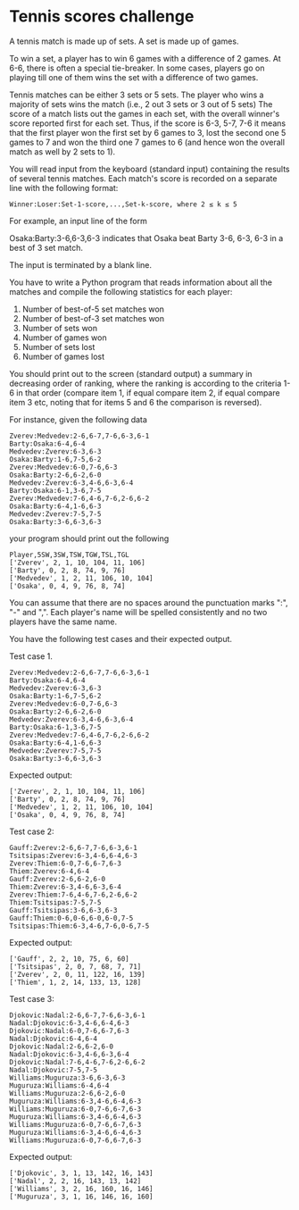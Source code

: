 # Tennis scores challenge

 A tennis match is made up of sets. A set is made up of games.

To win a set, a player has to win 6 games with a difference of 2 games. At 6-6, there is often a special tie-breaker. In some cases, players go on playing till one of them wins the set with a difference of two games.

Tennis matches can be either 3 sets or 5 sets. The player who wins a majority of sets wins the match (i.e., 2 out 3 sets or 3 out of 5 sets) The score of a match lists out the games in each set, with the overall winner's score reported first for each set. Thus, if the score is 6-3, 5-7, 7-6 it means that the first player won the first set by 6 games to 3, lost the second one 5 games to 7 and won the third one 7 games to 6 (and hence won the overall match as well by 2 sets to 1).

You will read input from the keyboard (standard input) containing the results of several tennis matches. Each match's score is recorded on a separate line with the following format:

    Winner:Loser:Set-1-score,...,Set-k-score, where 2 ≤ k ≤ 5

For example, an input line of the form

Osaka:Barty:3-6,6-3,6-3
indicates that Osaka beat Barty 3-6, 6-3, 6-3 in a best of 3 set match.

The input is terminated by a blank line.

You have to write a Python program that reads information about all the matches and compile the following statistics for each player:

1. Number of best-of-5 set matches won
2. Number of best-of-3 set matches won
3. Number of sets won
4. Number of games won
5. Number of sets lost
6. Number of games lost

You should print out to the screen (standard output) a summary in decreasing order of ranking, where the ranking is according to the criteria 1-6 in that order (compare item 1, if equal compare item 2, if equal compare item 3 etc, noting that for items 5 and 6 the comparison is reversed).

For instance, given the following data

    Zverev:Medvedev:2-6,6-7,7-6,6-3,6-1
    Barty:Osaka:6-4,6-4
    Medvedev:Zverev:6-3,6-3
    Osaka:Barty:1-6,7-5,6-2
    Zverev:Medvedev:6-0,7-6,6-3
    Osaka:Barty:2-6,6-2,6-0
    Medvedev:Zverev:6-3,4-6,6-3,6-4
    Barty:Osaka:6-1,3-6,7-5
    Zverev:Medvedev:7-6,4-6,7-6,2-6,6-2
    Osaka:Barty:6-4,1-6,6-3
    Medvedev:Zverev:7-5,7-5
    Osaka:Barty:3-6,6-3,6-3

your program should print out the following

    Player,5SW,3SW,TSW,TGW,TSL,TGL
    ['Zverev', 2, 1, 10, 104, 11, 106]
    ['Barty', 0, 2, 8, 74, 9, 76]
    ['Medvedev', 1, 2, 11, 106, 10, 104]
    ['Osaka', 0, 4, 9, 76, 8, 74]

You can assume that there are no spaces around the punctuation marks ":", "-" and ",". Each player's name will be spelled consistently and no two players have the same name.


You have the following test cases and their expected output.

Test case 1.

    Zverev:Medvedev:2-6,6-7,7-6,6-3,6-1
    Barty:Osaka:6-4,6-4
    Medvedev:Zverev:6-3,6-3
    Osaka:Barty:1-6,7-5,6-2
    Zverev:Medvedev:6-0,7-6,6-3
    Osaka:Barty:2-6,6-2,6-0
    Medvedev:Zverev:6-3,4-6,6-3,6-4
    Barty:Osaka:6-1,3-6,7-5
    Zverev:Medvedev:7-6,4-6,7-6,2-6,6-2
    Osaka:Barty:6-4,1-6,6-3
    Medvedev:Zverev:7-5,7-5
    Osaka:Barty:3-6,6-3,6-3

Expected output:

    ['Zverev', 2, 1, 10, 104, 11, 106]
    ['Barty', 0, 2, 8, 74, 9, 76]
    ['Medvedev', 1, 2, 11, 106, 10, 104]
    ['Osaka', 0, 4, 9, 76, 8, 74]


Test case 2:

    Gauff:Zverev:2-6,6-7,7-6,6-3,6-1
    Tsitsipas:Zverev:6-3,4-6,6-4,6-3
    Zverev:Thiem:6-0,7-6,6-7,6-3
    Thiem:Zverev:6-4,6-4
    Gauff:Zverev:2-6,6-2,6-0
    Thiem:Zverev:6-3,4-6,6-3,6-4
    Zverev:Thiem:7-6,4-6,7-6,2-6,6-2
    Thiem:Tsitsipas:7-5,7-5
    Gauff:Tsitsipas:3-6,6-3,6-3
    Gauff:Thiem:0-6,0-6,6-0,6-0,7-5
    Tsitsipas:Thiem:6-3,4-6,7-6,0-6,7-5

Expected output:

    ['Gauff', 2, 2, 10, 75, 6, 60]
    ['Tsitsipas', 2, 0, 7, 68, 7, 71]
    ['Zverev', 2, 0, 11, 122, 16, 139]
    ['Thiem', 1, 2, 14, 133, 13, 128]    


Test case 3:

    Djokovic:Nadal:2-6,6-7,7-6,6-3,6-1
    Nadal:Djokovic:6-3,4-6,6-4,6-3
    Djokovic:Nadal:6-0,7-6,6-7,6-3
    Nadal:Djokovic:6-4,6-4
    Djokovic:Nadal:2-6,6-2,6-0
    Nadal:Djokovic:6-3,4-6,6-3,6-4
    Djokovic:Nadal:7-6,4-6,7-6,2-6,6-2
    Nadal:Djokovic:7-5,7-5
    Williams:Muguruza:3-6,6-3,6-3
    Muguruza:Williams:6-4,6-4
    Williams:Muguruza:2-6,6-2,6-0
    Muguruza:Williams:6-3,4-6,6-4,6-3
    Williams:Muguruza:6-0,7-6,6-7,6-3
    Muguruza:Williams:6-3,4-6,6-4,6-3
    Williams:Muguruza:6-0,7-6,6-7,6-3
    Muguruza:Williams:6-3,4-6,6-4,6-3
    Williams:Muguruza:6-0,7-6,6-7,6-3

Expected output:

    ['Djokovic', 3, 1, 13, 142, 16, 143]
    ['Nadal', 2, 2, 16, 143, 13, 142]
    ['Williams', 3, 2, 16, 160, 16, 146]
    ['Muguruza', 3, 1, 16, 146, 16, 160]